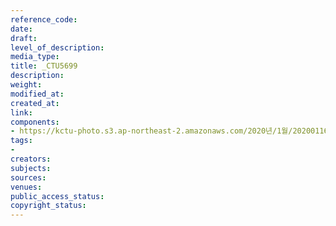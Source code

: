 ```yaml
---
reference_code: 
date: 
draft: 
level_of_description: 
media_type: 
title: _CTU5699
description: 
weight: 
modified_at: 
created_at: 
link: 
components:
- https://kctu-photo.s3.ap-northeast-2.amazonaws.com/2020년/1월/20200116_경마+기수+문중원+열사+49재/_CTU5699.jpg
tags:
- 
creators: 
subjects: 
sources: 
venues: 
public_access_status: 
copyright_status: 
---
```

